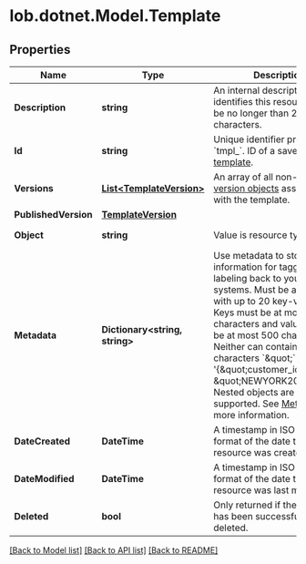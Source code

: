 # lob.dotnet.Model.Template

## Properties

Name | Type | Description | Notes
------------ | ------------- | ------------- | -------------
**Description** | **string** | An internal description that identifies this resource. Must be no longer than 255 characters.  | [optional] 
**Id** | **string** | Unique identifier prefixed with &#x60;tmpl_&#x60;. ID of a saved [HTML template](#section/HTML-Templates). | 
**Versions** | [**List&lt;TemplateVersion&gt;**](TemplateVersion.md) | An array of all non-deleted [version objects](#tag/Template-Versions) associated with the template. | 
**PublishedVersion** | [**TemplateVersion**](TemplateVersion.md) |  | 
**Object** | **string** | Value is resource type. | [optional] [default to ObjectEnum.Template]
**Metadata** | **Dictionary&lt;string, string&gt;** | Use metadata to store custom information for tagging and labeling back to your internal systems. Must be an object with up to 20 key-value pairs. Keys must be at most 40 characters and values must be at most 500 characters. Neither can contain the characters &#x60;\&quot;&#x60; and &#x60;\\&#x60;. i.e. &#39;{\&quot;customer_id\&quot; : \&quot;NEWYORK2015\&quot;}&#39; Nested objects are not supported.  See [Metadata](#section/Metadata) for more information. | [optional] 
**DateCreated** | **DateTime** | A timestamp in ISO 8601 format of the date the resource was created. | [optional] 
**DateModified** | **DateTime** | A timestamp in ISO 8601 format of the date the resource was last modified. | [optional] 
**Deleted** | **bool** | Only returned if the resource has been successfully deleted. | [optional] 

[[Back to Model list]](../README.md#documentation-for-models) [[Back to API list]](../README.md#documentation-for-api-endpoints) [[Back to README]](../README.md)

